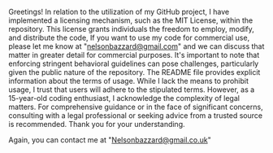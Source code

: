 
Greetings! In relation to the utilization of my GitHub project, I have implemented a licensing mechanism, such as the MIT License,
within the repository. This license grants individuals the freedom to employ, modify, and distribute the code, If you want to use
my code for commercial use, please let me know at "nelsonbazzard@gmail.com" and we can discuss that matter in greater detail for
commercial purposes. It's important to note that enforcing stringent behavioral guidelines can pose challenges, particularly 
given the public nature of the repository. The README file provides explicit information about the terms of usage.
While I lack the means to prohibit usage, I trust that users will adhere to the stipulated terms. However, as a
15-year-old coding enthusiast, I acknowledge the complexity of legal matters. For comprehensive guidance
or in the face of significant concerns, consulting with a legal professional or seeking advice from
a trusted source is recommended. Thank you for your understanding.

Again, you can contact me at "Nelsonbazzard@gmail.co.uk"
